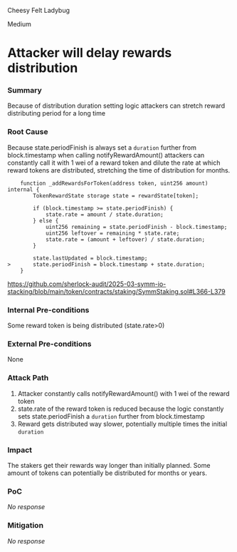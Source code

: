 Cheesy Felt Ladybug

Medium

# Attacker will delay rewards distribution

### Summary

Because of distribution duration setting logic attackers can stretch reward distributing period for a long time

### Root Cause

Because state.periodFinish is always set a `duration` further from block.timestamp when calling notifyRewardAmount() attackers can constantly call it with 1 wei of a reward token and dilute the rate at which reward tokens are distributed, stretching the time of distribution for months.
```solidity
	function _addRewardsForToken(address token, uint256 amount) internal {
		TokenRewardState storage state = rewardState[token];

		if (block.timestamp >= state.periodFinish) {
			state.rate = amount / state.duration;
		} else {
			uint256 remaining = state.periodFinish - block.timestamp;
			uint256 leftover = remaining * state.rate;
			state.rate = (amount + leftover) / state.duration;
		}

		state.lastUpdated = block.timestamp;
>		state.periodFinish = block.timestamp + state.duration;
	}
```
https://github.com/sherlock-audit/2025-03-symm-io-stacking/blob/main/token/contracts/staking/SymmStaking.sol#L366-L379

### Internal Pre-conditions

Some reward token is being distributed (state.rate>0)

### External Pre-conditions

None

### Attack Path

1. Attacker constantly calls notifyRewardAmount() with 1 wei of the reward token
2. state.rate of the reward token is reduced because the logic constantly sets state.periodFinish a `duration` further from block.timestamp
3. Reward gets distributed way slower, potentially multiple times the initial `duration`

### Impact

The stakers get their rewards way longer than initially planned. Some amount of tokens can potentially be distributed for months or years.

### PoC

_No response_

### Mitigation

_No response_